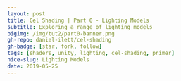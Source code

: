 ```yaml
---
layout: post
title: Cel Shading | Part 0 - Lighting Models
subtitle: Exploring a range of lighting models
bigimg: /img/tut2/part0-banner.png
gh-repo: daniel-ilett/cel-shading
gh-badge: [star, fork, follow]
tags: [shaders, unity, lighting, cel-shading, primer]
nice-slug: Lighting Models
date: 2019-05-25
---
```

